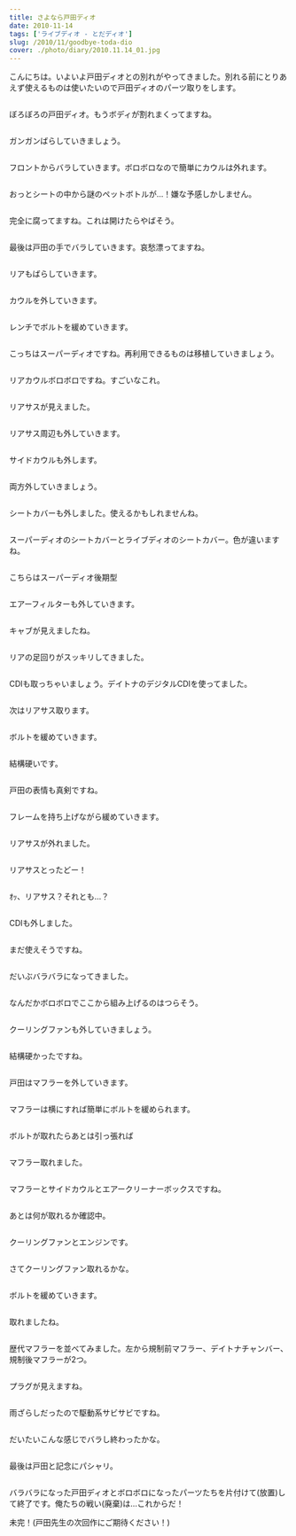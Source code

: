 ```yaml
---
title: さよなら戸田ディオ
date: 2010-11-14
tags: ['ライブディオ - とだディオ']
slug: /2010/11/goodbye-toda-dio
cover: ./photo/diary/2010.11.14_01.jpg
---
```


<p class="sentence spacing">こんにちは。いよいよ戸田ディオとの別れがやってきました。別れる前にとりあえず使えるものは使いたいので戸田ディオのパーツ取りをします。</p>
<div class="center spacing"><img class="img-fluid" src="./photo/diary/2010.11.14_01.jpg" alt=""></div>
<p class="sentence spacing">ぼろぼろの戸田ディオ。もうボディが割れまくってますね。</p>
<div class="center spacing"><img class="img-fluid" src="./photo/diary/2010.11.14_02.jpg" alt=""></div>
<p class="sentence spacing">ガンガンばらしていきましょう。</p>
<div class="center spacing"><img class="img-fluid" src="./photo/diary/2010.11.14_03.jpg" alt=""></div>
<p class="sentence spacing">フロントからバラしていきます。ボロボロなので簡単にカウルは外れます。</p>
<div class="center spacing"><img class="img-fluid" src="./photo/diary/2010.11.14_04.jpg" alt=""></div>
<p class="sentence spacing">おっとシートの中から謎のペットボトルが…！嫌な予感しかしません。</p>
<div class="center spacing"><img class="img-fluid" src="./photo/diary/2010.11.14_05.jpg" alt=""></div>
<p class="sentence spacing">完全に腐ってますね。これは開けたらやばそう。</p>
<div class="center spacing"><img class="img-fluid" src="./photo/diary/2010.11.14_06.jpg" alt=""></div>
<p class="sentence spacing">最後は戸田の手でバラしていきます。哀愁漂ってますね。</p>
<div class="center spacing"><img class="img-fluid" src="./photo/diary/2010.11.14_07.jpg" alt=""></div>
<p class="sentence spacing">リアもばらしていきます。</p>
<div class="center spacing"><img class="img-fluid" src="./photo/diary/2010.11.14_08.jpg" alt=""></div>
<p class="sentence spacing">カウルを外していきます。</p>
<div class="center spacing"><img class="img-fluid" src="./photo/diary/2010.11.14_09.jpg" alt=""></div>
<p class="sentence spacing">レンチでボルトを緩めていきます。</p>
<div class="center spacing"><img class="img-fluid" src="./photo/diary/2010.11.14_10.jpg" alt=""></div>
<p class="sentence spacing">こっちはスーパーディオですね。再利用できるものは移植していきましょう。</p>
<div class="center spacing"><img class="img-fluid" src="./photo/diary/2010.11.14_11.jpg" alt=""></div>
<p class="sentence spacing">リアカウルボロボロですね。すごいなこれ。</p>
<div class="center spacing"><img class="img-fluid" src="./photo/diary/2010.11.14_12.jpg" alt=""></div>
<p class="sentence spacing">リアサスが見えました。</p>
<div class="center spacing"><img class="img-fluid" src="./photo/diary/2010.11.14_13.jpg" alt=""></div>
<p class="sentence spacing">リアサス周辺も外していきます。</p>
<div class="center spacing"><img class="img-fluid" src="./photo/diary/2010.11.14_14.jpg" alt=""></div>
<p class="sentence spacing">サイドカウルも外します。</p>
<div class="center spacing"><img class="img-fluid" src="./photo/diary/2010.11.14_15.jpg" alt=""></div>
<p class="sentence spacing">両方外していきましょう。</p>
<div class="center spacing"><img class="img-fluid" src="./photo/diary/2010.11.14_16.jpg" alt=""></div>
<p class="sentence spacing">シートカバーも外しました。使えるかもしれませんね。</p>
<div class="center spacing"><img class="img-fluid" src="./photo/diary/2010.11.14_17.jpg" alt=""></div>
<p class="sentence spacing">スーパーディオのシートカバーとライブディオのシートカバー。色が違いますね。</p>
<div class="center spacing"><img class="img-fluid" src="./photo/diary/2010.11.14_18.jpg" alt=""></div>
<p class="sentence spacing">こちらはスーパーディオ後期型</p>
<div class="center spacing"><img class="img-fluid" src="./photo/diary/2010.11.14_20.jpg" alt=""></div>
<p class="sentence spacing">エアーフィルターも外していきます。</p>
<div class="center spacing"><img class="img-fluid" src="./photo/diary/2010.11.14_21.jpg" alt=""></div>
<p class="sentence spacing">キャブが見えましたね。</p>
<div class="center spacing"><img class="img-fluid" src="./photo/diary/2010.11.14_22.jpg" alt=""></div>
<p class="sentence spacing">リアの足回りがスッキリしてきました。</p>
<div class="center spacing"><img class="img-fluid" src="./photo/diary/2010.11.14_23.jpg" alt=""></div>
<p class="sentence spacing">CDIも取っちゃいましょう。デイトナのデジタルCDIを使ってました。</p>
<div class="center spacing"><img class="img-fluid" src="./photo/diary/2010.11.14_24.jpg" alt=""></div>
<p class="sentence spacing">次はリアサス取ります。</p>
<div class="center spacing"><img class="img-fluid" src="./photo/diary/2010.11.14_25.jpg" alt=""></div>
<p class="sentence spacing">ボルトを緩めていきます。</p>
<div class="center spacing"><img class="img-fluid" src="./photo/diary/2010.11.14_26.jpg" alt=""></div>
<p class="sentence spacing">結構硬いです。</p>
<div class="center spacing"><img class="img-fluid" src="./photo/diary/2010.11.14_27.jpg" alt=""></div>
<p class="sentence spacing">戸田の表情も真剣ですね。</p>
<div class="center spacing"><img class="img-fluid" src="./photo/diary/2010.11.14_28.jpg" alt=""></div>
<p class="sentence spacing">フレームを持ち上げながら緩めていきます。</p>
<div class="center spacing"><img class="img-fluid" src="./photo/diary/2010.11.14_29.jpg" alt=""></div>
<p class="sentence spacing">リアサスが外れました。</p>
<div class="center spacing"><img class="img-fluid" src="./photo/diary/2010.11.14_30.jpg" alt=""></div>
<p class="sentence spacing">リアサスとったどー！</p>
<div class="center spacing"><img class="img-fluid" src="./photo/diary/2010.11.14_31.jpg" alt=""></div>
<p class="sentence spacing">ｵｯ、リアサス？それとも…？</p>
<div class="center spacing"><img class="img-fluid" src="./photo/diary/2010.11.14_32.jpg" alt=""></div>
<p class="sentence spacing">CDIも外しました。</p>
<div class="center spacing"><img class="img-fluid" src="./photo/diary/2010.11.14_33.jpg" alt=""></div>
<p class="sentence spacing">まだ使えそうですね。</p>
<div class="center spacing"><img class="img-fluid" src="./photo/diary/2010.11.14_34.jpg" alt=""></div>
<p class="sentence spacing">だいぶバラバラになってきました。</p>
<div class="center spacing"><img class="img-fluid" src="./photo/diary/2010.11.14_35.jpg" alt=""></div>
<p class="sentence spacing">なんだかボロボロでここから組み上げるのはつらそう。</p>
<div class="center spacing"><img class="img-fluid" src="./photo/diary/2010.11.14_36.jpg" alt=""></div>
<p class="sentence spacing">クーリングファンも外していきましょう。</p>
<div class="center spacing"><img class="img-fluid" src="./photo/diary/2010.11.14_37.jpg" alt=""></div>
<p class="sentence spacing">結構硬かったですね。</p>
<div class="center spacing"><img class="img-fluid" src="./photo/diary/2010.11.14_38.jpg" alt=""></div>
<p class="sentence spacing">戸田はマフラーを外していきます。</p>
<div class="center spacing"><img class="img-fluid" src="./photo/diary/2010.11.14_39.jpg" alt=""></div>
<p class="sentence spacing">マフラーは横にすれば簡単にボルトを緩められます。</p>
<div class="center spacing"><img class="img-fluid" src="./photo/diary/2010.11.14_40.jpg" alt=""></div>
<p class="sentence spacing">ボルトが取れたらあとは引っ張れば</p>
<div class="center spacing"><img class="img-fluid" src="./photo/diary/2010.11.14_41.jpg" alt=""></div>
<p class="sentence spacing">マフラー取れました。</p>
<div class="center spacing"><img class="img-fluid" src="./photo/diary/2010.11.14_42.jpg" alt=""></div>
<p class="sentence spacing">マフラーとサイドカウルとエアークリーナーボックスですね。</p>
<div class="center spacing"><img class="img-fluid" src="./photo/diary/2010.11.14_43.jpg" alt=""></div>
<p class="sentence spacing">あとは何が取れるか確認中。</p>
<div class="center spacing"><img class="img-fluid" src="./photo/diary/2010.11.14_44.jpg" alt=""></div>
<p class="sentence spacing">クーリングファンとエンジンです。</p>
<div class="center spacing"><img class="img-fluid" src="./photo/diary/2010.11.14_45.jpg" alt=""></div>
<p class="sentence spacing">さてクーリングファン取れるかな。</p>
<div class="center spacing"><img class="img-fluid" src="./photo/diary/2010.11.14_46.jpg" alt=""></div>
<p class="sentence spacing">ボルトを緩めていきます。</p>
<div class="center spacing"><img class="img-fluid" src="./photo/diary/2010.11.14_47.jpg" alt=""></div>
<p class="sentence spacing">取れましたね。</p>
<div class="center spacing"><img class="img-fluid" src="./photo/diary/2010.11.14_48.jpg" alt=""></div>
<p class="sentence spacing">歴代マフラーを並べてみました。左から規制前マフラー、デイトナチャンバー、規制後マフラーが2つ。</p>
<div class="center spacing"><img class="img-fluid" src="./photo/diary/2010.11.14_49.jpg" alt=""></div>
<p class="sentence spacing">プラグが見えますね。</p>
<div class="center spacing"><img class="img-fluid" src="./photo/diary/2010.11.14_50.jpg" alt=""></div>
<p class="sentence spacing">雨ざらしだったので駆動系サビサビですね。</p>
<div class="center spacing"><img class="img-fluid" src="./photo/diary/2010.11.14_51.jpg" alt=""></div>
<p class="sentence spacing">だいたいこんな感じでバラし終わったかな。</p>
<div class="center spacing"><img class="img-fluid" src="./photo/diary/2010.11.14_52.jpg" alt=""></div>
<p class="sentence spacing">最後は戸田と記念にパシャリ。</p>
<div class="center spacing"><img class="img-fluid" src="./photo/diary/2010.11.14_53.jpg" alt=""></div>
<p class="sentence spacing">バラバラになった戸田ディオとボロボロになったパーツたちを片付けて(放置)して終了です。俺たちの戦い(廃棄)は…これからだ！</p>
<p class="sentence spacing">未完！(戸田先生の次回作にご期待ください！)</p>
